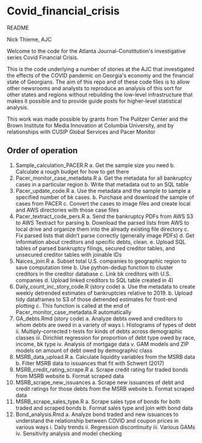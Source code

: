 # Covid_financial_crisis

README

Nick Thieme, AJC

Welcome to the code for the Atlanta Journal-Constitution's investigative series Covid Financial Crisis. 

This is the code underlying a number of stories at the AJC that investigated the effects of the COVID pandemic on Georgia's economy and the financial state of Georgians. The aim of this repo and of these code files is to allow other newsrooms and analysts to reproduce an analysis of this sort for other states and regions without rebuilding the low-level infrastructure that makes it possible and to provide guide posts for higher-level statistical analysis.

This work was made possible by grants from The Pulitzer Center and the Brown Institute for Media Innovation at Columbia University, and by relationships with CUSIP Global Services and Pacer Monitor

## Order of operation

1)	Sample_calculation_PACER.R
  a.	Get the sample size you need
  b.	Calculate a rough budget for how to get there
2)	Pacer_monitor_case_metadata.R
  a.	Get the metadata for all bankruptcy cases in a particular region
  b.	Write that metadata out to an SQL table
3)	Pacer_update_code.R
  a.	Use the metadata and the sample to sample a specified number of bk cases.
  b.	Purchase and download the sample of cases from PACER
  c.	Convert the cases to image files and create local and AWS directories with those case files
4)	Pacer_textract_code_pers.R
  a.	Send the bankruptcy PDFs from AWS S3 to AWS Textract for parsing
  b.	Download the parsed lists from AWS to local drive and organize them into the already existing file directory
  c.	Fix parsed lists that didn’t parse correctly (generally image PDFs)
  d.	Get information about creditors and specific debts, clean.
  e.	Upload SQL tables of parsed bankruptcy filings, secured creditor tables, and unsecured creditor tables with joinable IDs
5)	Naices_join.R
  a.	Subset total U.S. companies to geographic region to save computation time
  b.	Use python-dedup function to cluster creditors in the creditor database
  c.	Link bk creditors with U.S. companies
  d.	Upload linked creditors to SQL table created in 4)
6)	Daily_count_inc_story_code.R (story code)
  a.	Use the metadata to create weekly detrended estimates of bankruptcies relative to 2019.
  b.	Upload tidy dataframes to S3 of those detrended estimates for front-end plotting
  c.	This function is called at the end of Pacer_monitor_case_metadata.R automatically
7)	GA_debts.Rmd (story code)
  a.	Analyze debts owed and creditors to whom debts are owed in a variety of ways
    i.	Histograms of types of debt
    ii.	Multiply-corrected t-tests for kinds of debts across demographic classes
    iii.	Dirichlet regression for proportion of debt type owed by race, income, bk type
    iv.	Analysis of mortgage data
    v.	GAM models and ZIP models on amount of debt owed by demographic class
8)	MSRB_data_upload.R
  a.	Calculate liquidity variables from the MSRB data
  b.	Filter MSRB data to issuances that fit with Schwert (2017)
9)	MSRB_credit_rating_scrape.R
  a.	Scrape credit rating for traded bonds from MSRB website 
  b.	Format scraped data
10)	MSRB_scrape_new_issuances
  a.	Scrape new issuances of debt and credit ratings for those debts from the MSRB website
  b.	Format scraped data
11)	MSRB_scrape_sales_type.R
  a.	Scrape sales type of bonds for both traded and scraped bonds
  b.	Format sales type and join with bond data
12)	Bond_analysis.Rmd
  a.	Analyze bond traded and new issuances to understand the relationship between COVID and coupon prices in various ways
    i.	Daily trends
    ii.	Regression discontinuity
    iii.	Various GAMs 
    iv.	Sensitivity analysis and model checking

